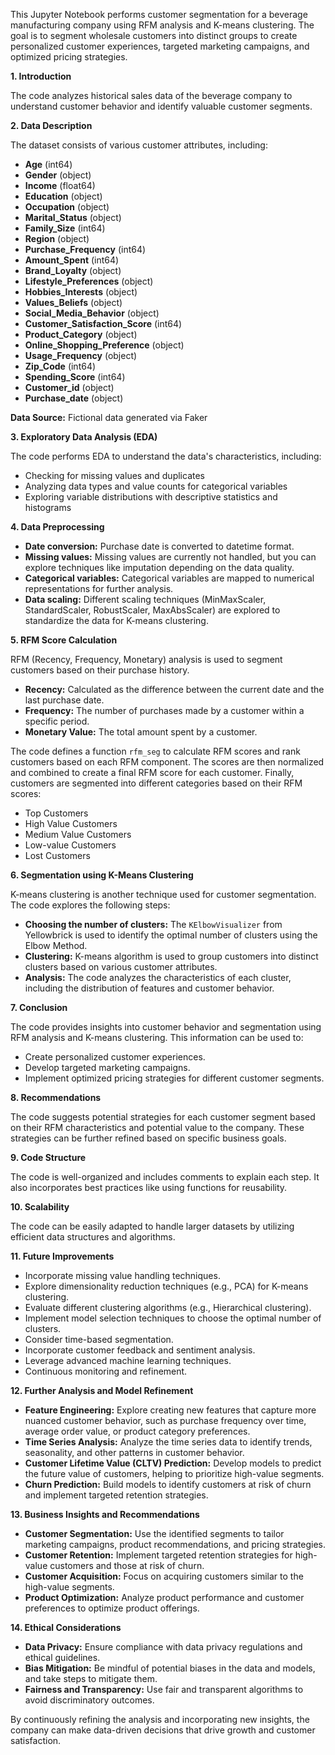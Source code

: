 This Jupyter Notebook performs customer segmentation for a beverage manufacturing company using RFM analysis and K-means clustering. The goal is to segment wholesale customers into distinct groups to create personalized customer experiences, targeted marketing campaigns, and optimized pricing strategies.

**1. Introduction**

The code analyzes historical sales data of the beverage company to understand customer behavior and identify valuable customer segments.

**2. Data Description**

The dataset consists of various customer attributes, including:

* **Age** (int64)
* **Gender** (object)
* **Income** (float64)
* **Education** (object)
* **Occupation** (object)
* **Marital_Status** (object)
* **Family_Size** (int64)
* **Region** (object)
* **Purchase_Frequency** (int64)
* **Amount_Spent** (int64)
* **Brand_Loyalty** (object)
* **Lifestyle_Preferences** (object)
* **Hobbies_Interests** (object)
* **Values_Beliefs** (object)
* **Social_Media_Behavior** (object)
* **Customer_Satisfaction_Score** (int64)
* **Product_Category** (object)
* **Online_Shopping_Preference** (object)
* **Usage_Frequency** (object)
* **Zip_Code** (int64)
* **Spending_Score** (int64)
* **Customer_id** (object)
* **Purchase_date** (object)

**Data Source:** Fictional data generated via Faker

**3. Exploratory Data Analysis (EDA)**

The code performs EDA to understand the data's characteristics, including:

* Checking for missing values and duplicates
* Analyzing data types and value counts for categorical variables
* Exploring variable distributions with descriptive statistics and histograms

**4. Data Preprocessing**

* **Date conversion:** Purchase date is converted to datetime format.
* **Missing values:** Missing values are currently not handled, but you can explore techniques like imputation depending on the data quality.
* **Categorical variables:** Categorical variables are mapped to numerical representations for further analysis.
* **Data scaling:** Different scaling techniques (MinMaxScaler, StandardScaler, RobustScaler, MaxAbsScaler) are explored to standardize the data for K-means clustering.

**5. RFM Score Calculation**

RFM (Recency, Frequency, Monetary) analysis is used to segment customers based on their purchase history.

* **Recency:** Calculated as the difference between the current date and the last purchase date.
* **Frequency:** The number of purchases made by a customer within a specific period.
* **Monetary Value:** The total amount spent by a customer.

The code defines a function `rfm_seg` to calculate RFM scores and rank customers based on each RFM component. The scores are then normalized and combined to create a final RFM score for each customer. Finally, customers are segmented into different categories based on their RFM scores:

* Top Customers
* High Value Customers
* Medium Value Customers
* Low-value Customers
* Lost Customers

**6. Segmentation using K-Means Clustering**

K-means clustering is another technique used for customer segmentation. The code explores the following steps:

* **Choosing the number of clusters:** The `KElbowVisualizer` from Yellowbrick is used to identify the optimal number of clusters using the Elbow Method.
* **Clustering:** K-means algorithm is used to group customers into distinct clusters based on various customer attributes.
* **Analysis:** The code analyzes the characteristics of each cluster, including the distribution of features and customer behavior.

**7. Conclusion**

The code provides insights into customer behavior and segmentation using RFM analysis and K-means clustering. This information can be used to:

* Create personalized customer experiences.
* Develop targeted marketing campaigns.
* Implement optimized pricing strategies for different customer segments.

**8. Recommendations**

The code suggests potential strategies for each customer segment based on their RFM characteristics and potential value to the company. These strategies can be further refined based on specific business goals.

**9. Code Structure**

The code is well-organized and includes comments to explain each step. It also incorporates best practices like using functions for reusability.

**10. Scalability**

The code can be easily adapted to handle larger datasets by utilizing efficient data structures and algorithms.

**11. Future Improvements**

* Incorporate missing value handling techniques.
* Explore dimensionality reduction techniques (e.g., PCA) for K-means clustering.
* Evaluate different clustering algorithms (e.g., Hierarchical clustering).
* Implement model selection techniques to choose the optimal number of clusters.
* Consider time-based segmentation.
* Incorporate customer feedback and sentiment analysis.
* Leverage advanced machine learning techniques.
* Continuous monitoring and refinement.

**12. Further Analysis and Model Refinement**

* **Feature Engineering:** Explore creating new features that capture more nuanced customer behavior, such as purchase frequency over time, average order value, or product category preferences. 
* **Time Series Analysis:** Analyze the time series data to identify trends, seasonality, and other patterns in customer behavior. 
* **Customer Lifetime Value (CLTV) Prediction:** Develop models to predict the future value of customers, helping to prioritize high-value segments.
* **Churn Prediction:** Build models to identify customers at risk of churn and implement targeted retention strategies.

**13. Business Insights and Recommendations**

* **Customer Segmentation:** Use the identified segments to tailor marketing campaigns, product recommendations, and pricing strategies.
* **Customer Retention:** Implement targeted retention strategies for high-value customers and those at risk of churn.
* **Customer Acquisition:** Focus on acquiring customers similar to the high-value segments.
* **Product Optimization:** Analyze product performance and customer preferences to optimize product offerings.

**14. Ethical Considerations**

* **Data Privacy:** Ensure compliance with data privacy regulations and ethical guidelines.
* **Bias Mitigation:** Be mindful of potential biases in the data and models, and take steps to mitigate them.
* **Fairness and Transparency:** Use fair and transparent algorithms to avoid discriminatory outcomes.

By continuously refining the analysis and incorporating new insights, the company can make data-driven decisions that drive growth and customer satisfaction.
